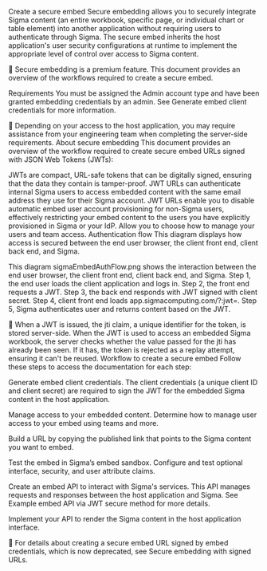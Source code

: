 Create a secure embed
Secure embedding allows you to securely integrate Sigma content (an entire workbook, specific page, or individual chart or table element) into another application without requiring users to authenticate through Sigma. The secure embed inherits the host application's user security configurations at runtime to implement the appropriate level of control over access to Sigma content.

🚩
Secure embedding is a premium feature.
This document provides an overview of the workflows required to create a secure embed.

Requirements
You must be assigned the Admin account type and have been granted embedding credentials by an admin. See Generate embed client credentials for more information.

📘
Depending on your access to the host application, you may require assistance from your engineering team when completing the server-side requirements.
About secure embedding
This document provides an overview of the workflow required to create secure embed URLs signed with JSON Web Tokens (JWTs):

JWTs are compact, URL-safe tokens that can be digitally signed, ensuring that the data they contain is tamper-proof.
JWT URLs can authenticate internal Sigma users to access embedded content with the same email address they use for their Sigma account.
JWT URLs enable you to disable automatic embed user account provisioning for non-Sigma users, effectively restricting your embed content to the users you have explicitly provisioned in Sigma or your IdP. Allow you to choose how to manage your users and team access.
Authentication flow
This diagram displays how access is secured between the end user browser, the client front end, client back end, and Sigma.

This diagram sigmaEmbedAuthFlow.png shows the interaction between the end user browser, the client front end, client back end, and Sigma. Step 1, the end user loads the client application and logs in. Step 2, the front end requests a JWT. Step 3, the back end responds with JWT signed with client secret. Step 4, client front end loads app.sigmacomputing.com/<org-slug>?:jwt=<jwt>. Step 5, Sigma authenticates user and returns content based on the JWT.

📘
When a JWT is issued, the jti claim, a unique identifier for the token, is stored server-side. When the JWT is used to access an embedded Sigma workbook, the server checks whether the value passed for the jti has already been seen. If it has, the token is rejected as a replay attempt, ensuring it can't be reused.
Workflow to create a secure embed
Follow these steps to access the documentation for each step:

Generate embed client credentials. The client credentials (a unique client ID and client secret) are required to sign the JWT for the embedded Sigma content in the host application.

Manage access to your embedded content. Determine how to manage user access to your embed using teams and more.

Build a URL by copying the published link that points to the Sigma content you want to embed.

Test the embed in Sigma’s embed sandbox. Configure and test optional interface, security, and user attribute claims.

Create an embed API to interact with Sigma's services. This API manages requests and responses between the host application and Sigma. See Example embed API via JWT secure method for more details.

Implement your API to render the Sigma content in the host application interface.

📘
For details about creating a secure embed URL signed by embed credentials, which is now deprecated, see Secure embedding with signed URLs.